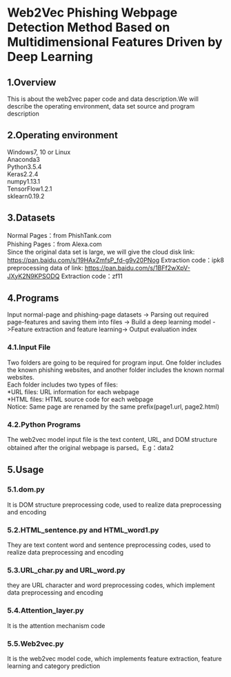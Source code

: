 # Web2Vec Phishing Webpage Detection Method Based on Multidimensional Features Driven by Deep Learning
## 1.Overview
This is about the web2vec paper code and data description.We will describe the operating environment, data set source and program description
## 2.Operating environment
Windows7, 10 or Linux  
Anaconda3  
Python3.5.4  
Keras2.2.4  
numpy1.13.1  
TensorFlow1.2.1  
sklearn0.19.2  
## 3.Datasets
Normal Pages：from PhishTank.com  
Phishing Pages：from Alexa.com  
Since the original data set is large, we will give the cloud disk link: https://pan.baidu.com/s/19HAxZmfsP_fd-g9v20PNog      Extraction code：ipk8  
preprocessing data of link: https://pan.baidu.com/s/1BFf2wXpV-JXyK2N9KPSODQ  Extraction code：zf11  
## 4.Programs
Input normal-page and phishing-page datasets -> Parsing out required page-features and saving them into files -> Build a deep learning model ->Feature extraction and feature learning-> Output evaluation index
### 4.1.Input File
Two folders are going to be required for program input. One folder includes the known phishing websites, and another folder includes the known normal websites.  
Each folder includes two types of files:  
*URL files: URL information for each webpage  
*HTML files: HTML source code for each webpage  
Notice: Same page are renamed by the same prefix(page1.url, page2.html)  
### 4.2.Python Programs
The web2vec model input file is the text content, URL, and DOM structure obtained after the original webpage is parsed。E.g：data2  
## 5.Usage
### 5.1.dom.py 
It is DOM structure preprocessing code, used to realize data preprocessing and encoding  
### 5.2.HTML_sentence.py and HTML_word1.py 
They are text content word and sentence preprocessing codes, used to realize data preprocessing and encoding  
### 5.3.URL_char.py and URL_word.py 
they are URL character and word preprocessing codes, which implement data preprocessing and encoding  
### 5.4.Attention_layer.py
It is the attention mechanism code  
### 5.5.Web2vec.py
It is the web2vec model code, which implements feature extraction, feature learning and category prediction
